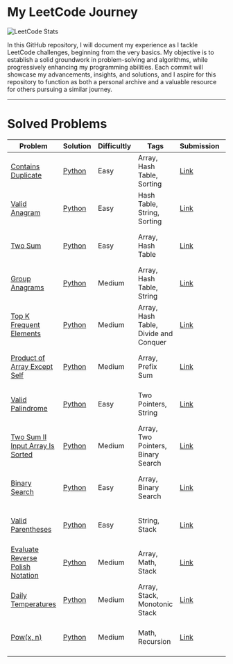 # My LeetCode Journey
![LeetCode Stats](https://leetcard.jacoblin.cool/mohamedemirhajji?theme=dark&font=Paytone%20One&ext=heatmap)

In this GitHub repository, I will document my experience as I tackle LeetCode challenges, beginning from the very basics. My objective is to establish a solid groundwork in problem-solving and algorithms, while progressively enhancing my programming abilities. Each commit will showcase my advancements, insights, and solutions, and I aspire for this repository to function as both a personal archive and a valuable resource for others pursuing a similar journey.

---

# Solved Problems

<!-- SOLVED_PROBLEMS_TABLE_START -->
| Problem | Solution                                                        | Difficultly | Tags | Submission | Date         |
|---------|-----------------------------------------------------------------|-------------|------|------------|--------------|
| [Contains Duplicate](https://leetcode.com/problems/contains-duplicate/) | [Python](./solved_problems/0001_contains_duplicate/solution.py) | Easy | Array, Hash Table, Sorting | [Link](https://leetcode.com/problems/contains-duplicate/submissions/1642346264/) | ✅ 23-05-2025 |
| [Valid Anagram](https://leetcode.com/problems/valid-anagram/) | [Python](./solved_problems/0002_valid_anagram/solution.py) | Easy | Hash Table, String, Sorting | [Link](https://leetcode.com/problems/valid-anagram/submissions/1643259241/) | ✅ 24-05-2025 |
| [Two Sum](https://leetcode.com/problems/two-sum/) | [Python](./solved_problems/0003_two_sum/solution.py) | Easy | Array, Hash Table | [Link](https://leetcode.com/problems/two-sum/submissions/1643456330/) | ✅ 24-05-2025 |
| [Group Anagrams](https://leetcode.com/problems/group-anagrams/) | [Python](./solved_problems/0004_group_anagrams/solution.py) | Medium | Array, Hash Table, String | [Link](https://leetcode.com/problems/group-anagrams/submissions/1644173307/) | ✅ 25-05-2025 |
| [Top K Frequent Elements](https://leetcode.com/problems/top-k-frequent-elements/) | [Python](./solved_problems/0005_top_k_frequent/solution.py) | Medium | Array, Hash Table, Divide and Conquer | [Link](https://leetcode.com/problems/top-k-frequent-elements/submissions/1645328223/) | ✅ 26-05-2025 |
| [Product of Array Except Self](https://leetcode.com/problems/product-of-array-except-self/) | [Python](./solved_problems/0006_product_of_array_except_self/solution.py) | Medium | Array, Prefix Sum | [Link](https://leetcode.com/problems/product-of-array-except-self/submissions/1648346472/) | ✅ 29-05-2025 |
| [Valid Palindrome](https://leetcode.com/problems/valid-palindrome/) | [Python](./solved_problems/0007_valid_palindrome/solution.py) | Easy | Two Pointers, String | [Link](https://leetcode.com/problems/valid-palindrome/submissions/1648372363/) | ✅ 29-05-2025 |
| [Two Sum II Input Array Is Sorted](https://leetcode.com/problems/two-sum-ii-input-array-is-sorted/) | [Python](./solved_problems/0008_two_integer_sum_ii/solution.py) | Medium | Array, Two Pointers, Binary Search | [Link](https://leetcode.com/problems/two-sum-ii-input-array-is-sorted/submissions/1649260658/) | ✅ 30-05-2025 |
| [Binary Search](https://leetcode.com/problems/binary-search/) | [Python](./solved_problems/0009_binary_search/solution.py) | Easy | Array, Binary Search | [Link](https://leetcode.com/problems/binary-search/submissions/1651074701/) | ✅ 01-06-2025 |
| [Valid Parentheses](https://leetcode.com/problems/valid-parentheses/) | [Python](./solved_problems/0010_valid_parentheses/solution.py) | Easy | String, Stack | [Link](https://leetcode.com/problems/valid-parentheses/submissions/1652055214/) | ✅ 02-06-2025 |
| [Evaluate Reverse Polish Notation](https://leetcode.com/problems/evaluate-reverse-polish-notation/) | [Python](./solved_problems/0011_evaluate_reverse_polish_notation/solution.py) | Medium | Array, Math, Stack | [Link](https://leetcode.com/problems/evaluate-reverse-polish-notation/submissions/1654198558/) | ✅ 05-06-2025 |
| [Daily Temperatures](https://leetcode.com/problems/daily-temperatures/) | [Python](./solved_problems/0012_daily_temperatures/solution.py) | Medium | Array, Stack, Monotonic Stack | [Link](https://leetcode.com/problems/daily-temperatures/submissions/1655169907/) | ✅ 06-06-2025 |
| [Pow(x, n)](https://leetcode.com/problems/powx-n/) | [Python](./solved_problems/0013_powx_n/solution.py) | Medium | Math, Recursion | [Link](https://leetcode.com/problems/powx-n/submissions/1657035220/) | ✅ 07-06-2025 |
<!-- SOLVED_PROBLEMS_TABLE_END -->

